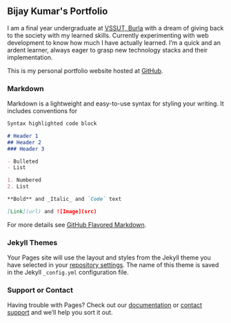 ## Bijay Kumar's Portfolio

I am a final year undergraduate at [VSSUT, Burla](https://vssut.ac.in) with a dream of giving back to the society with my learned skills. Currently experimenting with web development to know how much I have actually learned. I’m a quick and an ardent learner, always eager to grasp new technology stacks and their implementation. 

This is my personal portfolio website hosted at [GitHub](https://github.com/kumarbijay/kumarbijay.github.io).

### Markdown

Markdown is a lightweight and easy-to-use syntax for styling your writing. It includes conventions for

```markdown
Syntax highlighted code block

# Header 1
## Header 2
### Header 3

- Bulleted
- List

1. Numbered
2. List

**Bold** and _Italic_ and `Code` text

[Link](url) and ![Image](src)
```

For more details see [GitHub Flavored Markdown](https://guides.github.com/features/mastering-markdown/).

### Jekyll Themes

Your Pages site will use the layout and styles from the Jekyll theme you have selected in your [repository settings](https://github.com/kumarbijay/kumarbijay.github.io/settings/pages). The name of this theme is saved in the Jekyll `_config.yml` configuration file.

### Support or Contact

Having trouble with Pages? Check out our [documentation](https://docs.github.com/categories/github-pages-basics/) or [contact support](https://support.github.com/contact) and we’ll help you sort it out.
